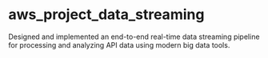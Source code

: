 # aws_project_data_streaming
Designed and implemented an end-to-end real-time data streaming pipeline for processing and analyzing API data using modern big data tools.
